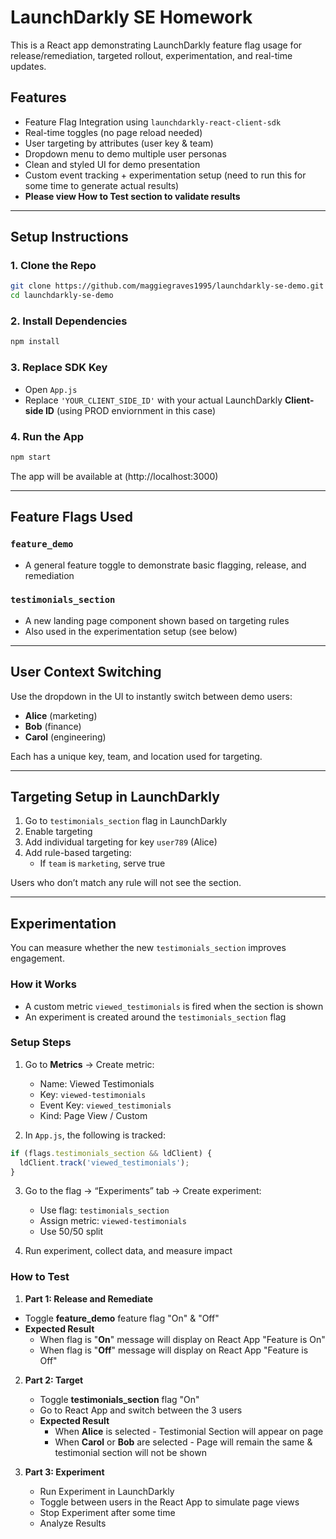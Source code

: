 # LaunchDarkly SE Homework

This is a React app demonstrating LaunchDarkly feature flag usage for release/remediation, targeted rollout, experimentation, and real-time updates.

## Features

- Feature Flag Integration using `launchdarkly-react-client-sdk`
- Real-time toggles (no page reload needed)
- User targeting by attributes (user key & team)
- Dropdown menu to demo multiple user personas
- Clean and styled UI for demo presentation
- Custom event tracking + experimentation setup (need to run this for some time to generate actual results)
- **Please view How to Test section to validate results**

---

## Setup Instructions

### 1. Clone the Repo
```bash
git clone https://github.com/maggiegraves1995/launchdarkly-se-demo.git
cd launchdarkly-se-demo
```

### 2. Install Dependencies
```bash
npm install
```

### 3. Replace SDK Key
- Open `App.js`
- Replace `'YOUR_CLIENT_SIDE_ID'` with your actual LaunchDarkly **Client-side ID** (using PROD enviornment in this case)

### 4. Run the App
```bash
npm start
```
The app will be available at (http://localhost:3000)

---

## Feature Flags Used

### `feature_demo`
- A general feature toggle to demonstrate basic flagging, release, and remediation

### `testimonials_section`
- A new landing page component shown based on targeting rules
- Also used in the experimentation setup (see below)

---

## User Context Switching
Use the dropdown in the UI to instantly switch between demo users:
- **Alice** (marketing)
- **Bob** (finance)
- **Carol** (engineering)

Each has a unique key, team, and location used for targeting.

---

## Targeting Setup in LaunchDarkly

1. Go to `testimonials_section` flag in LaunchDarkly
2. Enable targeting
3. Add individual targeting for key `user789` (Alice)
4. Add rule-based targeting:
   - If `team` is `marketing`, serve true

Users who don’t match any rule will not see the section.

---

## Experimentation

You can measure whether the new `testimonials_section` improves engagement.

### How it Works
- A custom metric `viewed_testimonials` is fired when the section is shown
- An experiment is created around the `testimonials_section` flag

### Setup Steps
1. Go to **Metrics** → Create metric:
   - Name: Viewed Testimonials
   - Key: `viewed-testimonials`
   - Event Key: `viewed_testimonials`
   - Kind: Page View / Custom

2. In `App.js`, the following is tracked:
```js
if (flags.testimonials_section && ldClient) {
  ldClient.track('viewed_testimonials');
}
```

3. Go to the flag → “Experiments” tab → Create experiment:
   - Use flag: `testimonials_section`
   - Assign metric: `viewed-testimonials`
   - Use 50/50 split

4. Run experiment, collect data, and measure impact

###  How to Test
1. **Part 1: Release and Remediate**
  - Toggle **feature_demo** feature flag "On" & "Off"
  - **Expected Result**
     - When flag is "**On**" message will display on React App "Feature is On"
     - When flag is "**Off**" message will display on React App "Feature is Off"
   
2. **Part 2: Target**
   - Toggle **testimonials_section** flag "On"
   - Go to React App and switch between the 3 users
   - **Expected Result**
     - When **Alice** is selected - Testimonial Section will appear on page
     - When **Carol** or **Bob** are selected - Page will remain the same & testimonial section will not be shown
    
3. **Part 3: Experiment**
   - Run Experiment in LaunchDarkly
   - Toggle between users in the React App to simulate page views
   - Stop Experiment after some time
   - Analyze Results 




